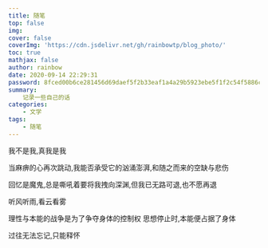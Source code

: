 ```yaml
---
title: 随笔
top: false
img:
cover: false
coverImg: 'https://cdn.jsdelivr.net/gh/rainbowtp/blog_photo/'
toc: true
mathjax: false
author: rainbow
date: 2020-09-14 22:29:31
password: 8fced00b6ce281456d69daef5f2b33eaf1a4a29b5923ebe5f1f2c54f5886c7a3
summary:
    记录一些自己的话
categories:
    - 文学
tags:
    - 随笔
---
```

我不是我,真我是我

当麻痹的心再次跳动,我能否承受它的汹涌澎湃,和随之而来的空缺与悲伤

回忆是魔鬼,总是嘶吼着要将我拽向深渊,但我已无路可退,也不愿再退

听风听雨,看云看雾

理性与本能的战争是为了争夺身体的控制权 思想停止时,本能便占据了身体

过往无法忘记,只能释怀